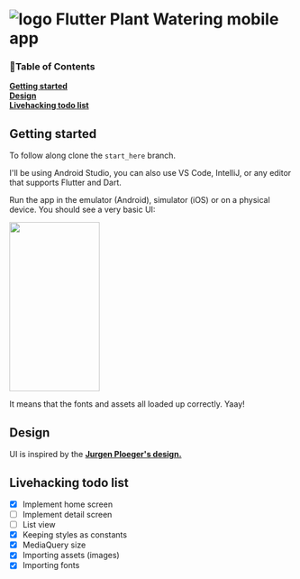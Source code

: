 # ![logo](https://user-images.githubusercontent.com/64398325/116807512-d5962200-ab33-11eb-8e60-f9d25d2204e2.png) Flutter Plant Watering mobile app

### 📖Table of Contents
**[Getting started](#getting-started)**<br>
**[Design](#design)**<br>
**[Livehacking todo list](#livehacking-todo-list)**<br>

## Getting started

To follow along clone the `start_here` branch. 

I'll be using Android Studio, you can also use VS Code, IntelliJ, or any editor that supports Flutter and Dart.

Run the app in the emulator (Android), simulator (iOS) or on a physical device. 
You should see a very basic UI:

<img src="https://user-images.githubusercontent.com/64398325/116808049-0461c780-ab37-11eb-8331-48266a7a8be6.PNG" width="160" height="300">

It means that the fonts and assets all loaded up correctly. Yaay!

## Design

UI is inspired by the [**Jurgen Ploeger's design.**](https://dribbble.com/shots/9894622-Watering-Plants-App/attachments/1928360?mode=media)<br>

## Livehacking todo list
- [x] Implement home screen
- [ ] Implement detail screen
- [ ] List view
- [x] Keeping styles as constants
- [x] MediaQuery size
- [x] Importing assets (images)
- [x] Importing fonts
